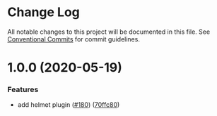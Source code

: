 # Change Log

All notable changes to this project will be documented in this file. See [Conventional Commits](https://conventionalcommits.org) for commit guidelines.

# 1.0.0 (2020-05-19)

### Features

- add helmet plugin ([#180](https://github.com/umijs/plugins/issues/180)) ([70ffc80](https://github.com/umijs/plugins/commit/70ffc801a92d784d31f64acbb7488d8296131611))
